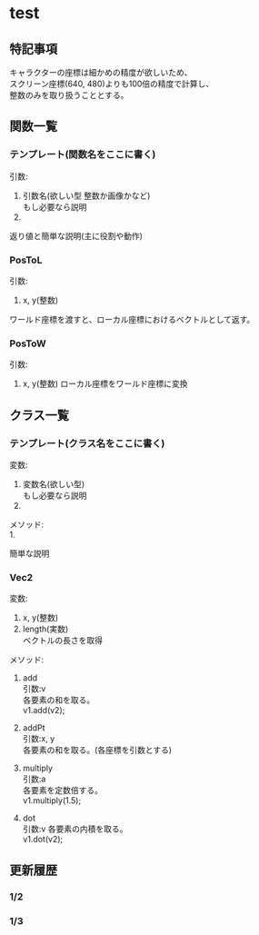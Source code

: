 # test

## 特記事項
キャラクターの座標は細かめの精度が欲しいため、  
スクリーン座標(640, 480)よりも100倍の精度で計算し、  
整数のみを取り扱うこととする。

## 関数一覧
### テンプレート(関数名をここに書く)
引数:
1. 引数名(欲しい型 整数か画像かなど)  
もし必要なら説明
2.  

返り値と簡単な説明(主に役割や動作)

### PosToL
引数:  
1. x, y(整数)

ワールド座標を渡すと、ローカル座標におけるベクトルとして返す。

### PosToW
引数:  
1. x, y(整数)
ローカル座標をワールド座標に変換


## クラス一覧
### テンプレート(クラス名をここに書く)
変数:
1. 変数名(欲しい型)  
もし必要なら説明
2.  

メソッド:  
1. 

簡単な説明

### Vec2
変数:
1. x, y(整数)
2. length(実数)  
ベクトルの長さを取得

メソッド:
1. add  
引数:v  
各要素の和を取る。  
v1.add(v2);

2. addPt  
引数:x, y  
各要素の和を取る。(各座標を引数とする)  

3. multiply  
引数:a   
各要素を定数倍する。  
v1.multiply(1.5);

4. dot  
引数:v
各要素の内積を取る。  
v1.dot(v2);

## 更新履歴
### 1/2
### 1/3
